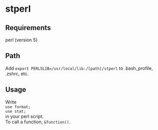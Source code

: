 # stperl

## Requirements
perl (version 5)

## Path
Add `export PERL5LIB=/usr/local/lib:/[path]/stperl` to .bash\_profile, .zshrc, etc.

## Usage
Write  
`use format;`  
`use stat;`  
in your perl script.  
To call a function, `&function()`.  
